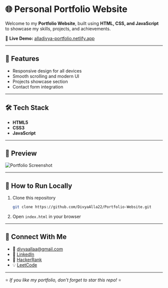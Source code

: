 # 🌐 Personal Portfolio Website  

Welcome to my **Portfolio Website**, built using **HTML, CSS, and JavaScript** to showcase my skills, projects, and achievements.  

🔗 **Live Demo:** [alladivya-portfolio.netlify.app](https://alladivya-portfolio.netlify.app)  

---

## 🧠 Features  
- Responsive design for all devices  
- Smooth scrolling and modern UI  
- Projects showcase section  
- Contact form integration  

---

## 🛠️ Tech Stack  
- **HTML5**  
- **CSS3**  
- **JavaScript**  

---

## 📸 Preview  
![Portfolio Screenshot](https://via.placeholder.com/800x400?text=Portfolio+Preview)  

---

## 🚀 How to Run Locally  
1. Clone this repository  
   ```bash
   git clone https://github.com/DivyaAlla22/Portfolio-Website.git
   ```
2. Open `index.html` in your browser  

---

## 💌 Connect With Me  
- 📧 [divyaallaa@gmail.com](mailto:divyaallaa@gmail.com)  
- 💼 [LinkedIn](https://www.linkedin.com/in/divya-alla-b69952387)  
- 🧮 [HackerRank](https://www.hackerrank.com/profile/alladivya32)  
- 💡 [LeetCode](https://leetcode.com/u/DivyaAlla/)  

---

⭐ *If you like my portfolio, don’t forget to star this repo!* ⭐
